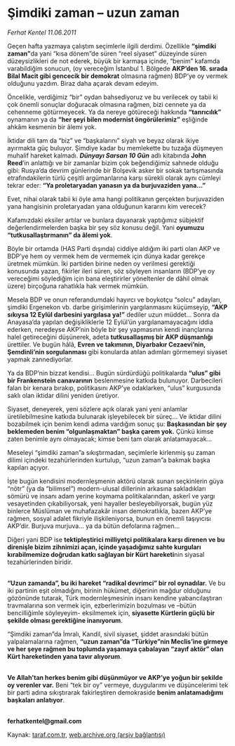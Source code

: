 # Şimdiki zaman – uzun zaman

*Ferhat Kentel 11.06.2011*

<div class="yazi"><p>Geçen hafta yazmaya çalıştım seçimlerle ilgili derdimi. Özellikle <b>“şimdiki zaman”</b>da yani “kısa dönem”de süren “reel siyaset” düzeyinde süren düzeysizlikleri de not ederek, büyük bir karmaşa içinde, “benim” kafamda varabildiğim sonucun, (oy vereceğim İstanbul 1. Bölgede <b>AKP’den 16. sırada Bilal Macit gibi gencecik bir demokrat</b> olmasına rağmen) BDP’ye oy vermek olduğunu yazdım. Biraz daha açarak devam edeyim.</p>
<p>Öncelikle, verdiğimiz “bir” oydan bahsediyoruz ve bu verilecek oy tabii ki çok önemli sonuçlar doğuracak olmasına rağmen, bizi cennete ya da cehenneme götürmeyecek. Ya da nereye götüreceği hakkında <b>“tanrıcılık”</b> oynamanın ya da <b>“her şeyi bilen modernist öngörülerimiz”</b> eşliğinde ahkâm kesmenin bir âlemi yok. </p>
<p>İktidar dili tam da “biz” ve “başkalarını” siyah ve beyaz olarak ikiye ayırmakta güç buluyor. Şimdiye kadar bu memlekette bu tuzağa düşmeyen muhalif hareket kalmadı. <b><i>Dünyayı Sarsan 10 Gün</i></b> adlı kitabında <b>John Reed</b>’in anlattığı ve bir zamanlar bizim çok beğendiğimiz sahnede olduğu gibi: Rusya’da devrim günlerinde bir Bolşevik asker bir sokak tartışmasında etrafındakilerin türlü çeşitli argümanlarına karşı sürekli olarak aynı cümleyi tekrar eder: <b>“Ya proletaryadan yanasın ya da burjuvaziden yana...”</b> </p>
<p>Evet, nihai olarak tabii ki öyle ama hangi politikanın gerçekten burjuvaziden yana hangisinin proletaryadan yana olduğunun kararını kim verecek? </p>
<p>Kafamızdaki eksiler artılar ve bunlara dayanarak yaptığımız sübjektif değerlendirmelerden başka bir şey söz konusu değil. Yani <b>oyumuzu “tutkusallaştırmanın” da âlemi yok</b>.</p>
<p>Böyle bir ortamda (HAS Parti dışında) ciddiye aldığım iki parti olan AKP ve BDP’ye hem oy vermek hem de vermemek için dünya kadar gerekçe üretmek mümkün. İki partiden birine neden oy verilmesi gerektiği konusunda yazan, fikirler ileri süren, söz söyleyen insanların (BDP’ye oy vereceğimi söylediğim için bana eleştirirler yöneltenler de dâhil olmak üzere) birçoğuna rahatlıkla hak vermek mümkün. </p>
<p>Mesela BDP ve onun referandumdaki hayırcı ve boykotçu “solcu” adayları, şimdiki Ergenekon vb. darbe girişimlerinin yargılanmasını küçümseyip, <b>“AKP sıkıysa 12 Eylül darbesini yargılasa ya!”</b> dediler uzun müddet... Sonra da Anayasa’da yapılan değişikliklerle 12 Eylül’ün yargılanamayacağını iddia ederken, neredeyse AKP’nin böyle bir şey yapmasının kendi inançlarına halel getireceğini düşünerek, adeta <b>tutkusallaşmış bir AKP düşmanlığı</b> ürettiler. Ve bugün hâlâ, <b>Evren ve takımının, Diyarbakır Cezaevi’nin, Şemdinli’nin sorgulanması</b> gibi konularda atılan adımları görmemeyi siyaset yapmak zannediyorlar. </p>
<p>Ya da BDP’nin bizzat kendisi... Bugün sürdürdüğü politikalarda <b>“ulus” gibi bir Frankenstein canavarının</b> beslenmesine katkıda bulunuyor. Darbecileri falan bir kenara bırakıp, politikasını AKP’ye odaklarken, “ulus” kurgusunda saklı olan iktidar dilini yeniden üretiyor. </p>
<p>Siyaset, deneyerek, yeni sözlere açık olarak yani yeni anlamlar üretilebilmesine katkıda bulunarak işleyebilecek bir süreç... Ve iktidar dilini bozabilmek için benim kendi adıma vardığım sonuç şu: <b>Başkasından bir şey beklemeden benim “olgunlaşmaktan” başka çarem yok.</b> Çünkü kimse zaten benimle aynı olmayacak; kimse beni tam olarak anlatamayacak...</p>
<p>Meseleyi “şimdiki zaman”a sıkıştırmadan, seçimlerle kirlenmiş şu zaman dilimi içindeki tezahürlerinden kurtulup, “uzun zaman”a bakmak başka kapıları açıyor. </p>
<p>İşte bugün kendisini modernleşmenin aktörü olarak sunan seçkinlerin güya “nötr” (ya da “bilimsel”) modern-ulusal dillerinin arkasına sakladıkları sömürü ve insanı adam yerine koymama politikalarından, askerî ve yargı vesayetinden çıkabiliyorsak, yeni hayaller besleyebiliyorsak, bugün yüz binlerce Müslüman ve muhafazakâr insan demokratlıkla, bazen AKP’ye rağmen, sosyal adalet fikriyle ilişkileniyorsa, bunun en önemli taşıyıcısı AKP’dir. Burjuva murjuva... ya da bütün defolarına rağmen...</p>
<p>Diğeri yani BDP ise <b>tektipleştirici milliyetçi politikalara karşı direnen ve bu direnişle bizim zihnimizi açan, içinde yaşadığımız sahte kurguları kırabilmemize doğrudan katkı sağlayan bir Kürt hareketi</b>nin siyasal tezahürlerinden biridir. </p>
<p><b><br/>“Uzun zamanda”, bu iki hareket “radikal devrimci” bir rol oynadılar.</b> Ve bu iki partinin eşit olmadığını, birinin hükümet, diğerinin mağdur olduğunu gözönünde tutarak, Türk modernleşmesinin insanı kendine yabancılaştıran travmalarına son vermek için, ezberlerimizin bozulması ve –bütün bencilliğimle söyleyeyim- eksilmemek için, <b>siyasette Kürtlerin güçlü bir şekilde olması gerektiğine inanıyorum</b>.</p>
<p>“Şimdiki zaman”da İmralı, Kandil, sivil siyaset, şiddet arasındaki bütün yalpalamalarına rağmen, <b>“uzun zaman”da “Türkiye”nin Meclis’ine girmeye ve her şeye rağmen bu toplumda yaşamaya çabalayan “zayıf aktör” olan Kürt hareketinden yana tavır alıyorum</b>.</p>
<p><b><br/>Ve Allah’tan herkes benim gibi düşünmüyor ve AKP’ye yoğun bir şekilde oy verenler var.</b> Beni “tek bir oy” vermeye, duygularımı ve düşüncelerimi tek bir parti adına sıkıştırarak fakirleştiren demokraside <b>benim anlatamadığımı başkaları anlatıyor</b>.</p>
<p><b><br/>ferhatkentel@gmail.com</b></p>
</div>

Kaynak: [taraf.com.tr](http://www.taraf.com.tr/ferhat-kentel/makale-simdiki-zaman-uzun-zaman.htm), [web.archive.org (arşiv bağlantısı)](http://web.archive.org/web/20130913113924/http://www.taraf.com.tr/ferhat-kentel/makale-simdiki-zaman-uzun-zaman.htm)

